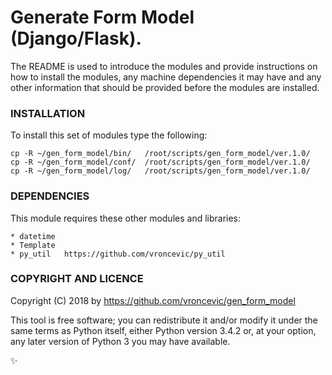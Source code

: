 # Generate Form Model (Django/Flask).

The README is used to introduce the modules and provide instructions on
how to install the modules, any machine dependencies it may have and any
other information that should be provided before the modules are installed.

### INSTALLATION

To install this set of modules type the following:

```
cp -R ~/gen_form_model/bin/   /root/scripts/gen_form_model/ver.1.0/
cp -R ~/gen_form_model/conf/  /root/scripts/gen_form_model/ver.1.0/
cp -R ~/gen_form_model/log/   /root/scripts/gen_form_model/ver.1.0/
```

### DEPENDENCIES

This module requires these other modules and libraries:

    * datetime
    * Template
    * py_util   https://github.com/vroncevic/py_util

### COPYRIGHT AND LICENCE

Copyright (C) 2018 by https://github.com/vroncevic/gen_form_model

This tool is free software; you can redistribute it and/or modify
it under the same terms as Python itself, either Python version 3.4.2 or,
at your option, any later version of Python 3 you may have available.

:sparkles:
